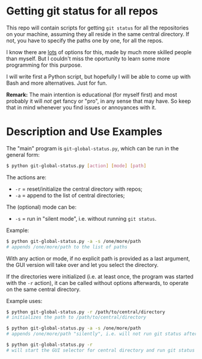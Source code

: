 # Getting git status for all repos
This repo will contain scripts for getting `git status` for all the repositories on your machine, assuming they all reside in the same central directory. If not, you have to specify the paths one by one, for all the repos.

I know there are [lots](https://stackoverflow.com/questions/18757843/git-status-over-all-repos#18760535) of options for this, made by much more skilled people than myself. But I couldn't miss the oportunity to learn some more programming for this purpose.

I will write first a Python script, but hopefully I will be able to come up with Bash and more alternatives. Just for fun.

**Remark:** The main intention is educational (for myself first) and most probably it will *not* get fancy or "pro", in any sense that may have. So keep that in mind whenever you find issues or annoyances with it.


# Description and Use Examples
The "main" program is `git-global-status.py`, which can be run in the general form:

```bash
$ python git-global-status.py [action] [mode] [path]
```

The actions are:
- `-r` = reset/initialize the central directory with repos;
- `-a` = append to the list of central directories;

The (optional) mode can be:
- `-s` = run in "silent mode", i.e. without running `git status`.

Example:

```bash
$ python git-global-status.py -a -s /one/more/path
# appends /one/more/path to the list of paths
```

With any action or mode, if no explicit path is provided as a last argument, the GUI version will take over and let you select the directory.

If the directories were initialized (i.e. at least once, the program was started with the `-r` action), it can be called without options afterwards, to operate on the same central directory.

Example uses:

```bash
$ python git-global-status.py -r /path/to/central/directory
# initializes the path to /path/to/central/directory

$ python git-global-status.py -a -s /one/more/path
# appends /one/more/path "silently", i.e. will not run git status after

$ python git-global-status.py -r
# will start the GUI selector for central directory and run git status for all the repos in it
```
